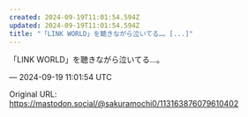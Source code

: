 ```yaml
---
created: 2024-09-19T11:01:54.594Z
updated: 2024-09-19T11:01:54.594Z
title: "「LINK WORLD」を聴きながら泣いてる…。[...]"
---
```


<p>「LINK WORLD」を聴きながら泣いてる…。</p>

&mdash; 2024-09-19 11:01:54 UTC

Original URL: https://mastodon.social/@sakuramochi0/113163876079610402

